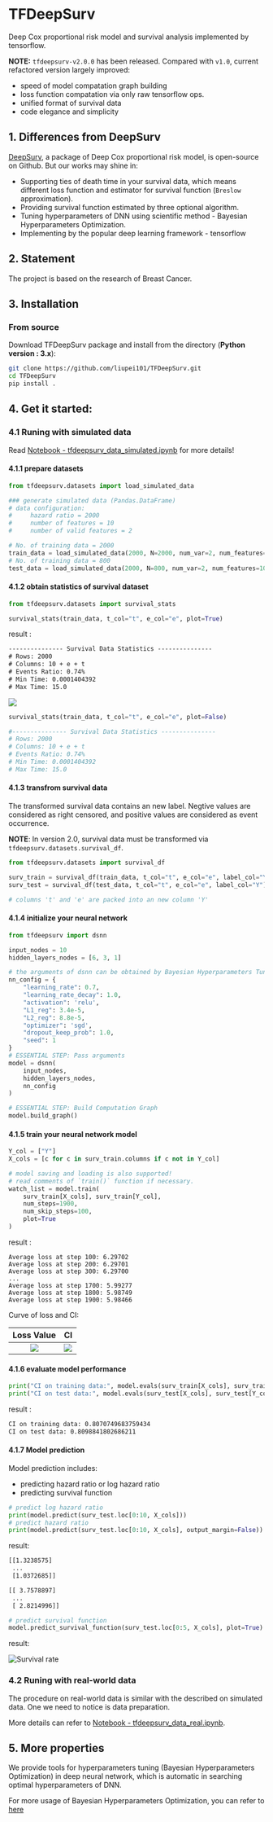 # TFDeepSurv
Deep Cox proportional risk model and survival analysis implemented by tensorflow.

**NOTE:** `tfdeepsurv-v2.0.0` has been released. Compared with `v1.0`, current refactored version  largely improved:
- speed of model compatation graph building
- loss function compatation via only raw tensorflow ops.
- unified format of survival data
- code elegance and simplicity

## 1. Differences from DeepSurv
[DeepSurv](https://github.com/jaredleekatzman/DeepSurv), a package of Deep Cox proportional risk model, is open-source on Github. But our works may shine in:

- Supporting ties of death time in your survival data, which means different loss function and estimator for survival function (`Breslow` approximation).
- Providing survival function estimated by three optional algorithm.
- Tuning hyperparameters of DNN using scientific method - Bayesian Hyperparameters Optimization.
- Implementing by the popular deep learning framework - tensorflow

## 2. Statement
The project is based on the research of Breast Cancer.

## 3. Installation
### From source

Download TFDeepSurv package and install from the directory (**Python version : 3.x**):
```bash
git clone https://github.com/liupei101/TFDeepSurv.git
cd TFDeepSurv
pip install .
```

## 4. Get it started:

### 4.1 Runing with simulated data

Read [Notebook - tfdeepsurv_data_simulated.ipynb](examples/tfdeepsurv_data_simulated.ipynb) for more details!

#### 4.1.1 prepare datasets
```python
from tfdeepsurv.datasets import load_simulated_data

### generate simulated data (Pandas.DataFrame)
# data configuration: 
#     hazard ratio = 2000
#     number of features = 10
#     number of valid features = 2

# No. of training data = 2000
train_data = load_simulated_data(2000, N=2000, num_var=2, num_features=10, seed=1)
# No. of training data = 800
test_data = load_simulated_data(2000, N=800, num_var=2, num_features=10, seed=1)
```

#### 4.1.2 obtain statistics of survival dataset
```python
from tfdeepsurv.datasets import survival_stats

survival_stats(train_data, t_col="t", e_col="e", plot=True)
```

result :
```txt
--------------- Survival Data Statistics ---------------
# Rows: 2000
# Columns: 10 + e + t
# Events Ratio: 0.74%
# Min Time: 0.0001404392
# Max Time: 15.0
```

![](tools/README-survival-status.png)

```python
survival_stats(train_data, t_col="t", e_col="e", plot=False)

#--------------- Survival Data Statistics ---------------
# Rows: 2000
# Columns: 10 + e + t
# Events Ratio: 0.74%
# Min Time: 0.0001404392
# Max Time: 15.0
```

#### 4.1.3 transfrom survival data

The transformed survival data contains an new label. Negtive values are considered as right censored, and positive values are considered as event occurrence.

**NOTE**: In version 2.0, survival data must be transformed via `tfdeepsurv.datasets.survival_df`.

```python
from tfdeepsurv.datasets import survival_df

surv_train = survival_df(train_data, t_col="t", e_col="e", label_col="Y")
surv_test = survival_df(test_data, t_col="t", e_col="e", label_col="Y")

# columns 't' and 'e' are packed into an new column 'Y'
```

#### 4.1.4 initialize your neural network
```python
from tfdeepsurv import dsnn

input_nodes = 10
hidden_layers_nodes = [6, 3, 1]

# the arguments of dsnn can be obtained by Bayesian Hyperparameters Tuning
nn_config = {
    "learning_rate": 0.7,
    "learning_rate_decay": 1.0,
    "activation": 'relu', 
    "L1_reg": 3.4e-5, 
    "L2_reg": 8.8e-5, 
    "optimizer": 'sgd',
    "dropout_keep_prob": 1.0,
    "seed": 1
}
# ESSENTIAL STEP: Pass arguments
model = dsnn(
    input_nodes, 
    hidden_layers_nodes,
    nn_config
)

# ESSENTIAL STEP: Build Computation Graph
model.build_graph()
```

#### 4.1.5 train your neural network model

```python
Y_col = ["Y"]
X_cols = [c for c in surv_train.columns if c not in Y_col]

# model saving and loading is also supported!
# read comments of `train()` function if necessary.
watch_list = model.train(
    surv_train[X_cols], surv_train[Y_col],
    num_steps=1900,
    num_skip_steps=100,
    plot=True
)
```

result :
```
Average loss at step 100: 6.29702
Average loss at step 200: 6.29701
Average loss at step 300: 6.29700
...
Average loss at step 1700: 5.99277
Average loss at step 1800: 5.98749
Average loss at step 1900: 5.98466
```
Curve of loss and CI:

Loss Value                       | CI
:-------------------------------:|:--------------------------------------:
![](tools/README-loss.png)|![](tools/README-ci.png)

#### 4.1.6 evaluate model performance
```python
print("CI on training data:", model.evals(surv_train[X_cols], surv_train[Y_col]))
print("CI on test data:", model.evals(surv_test[X_cols], surv_test[Y_col]))
```

result :
```txt
CI on training data: 0.8070749683759434
CI on test data: 0.8098841802686211
```

#### 4.1.7 Model prediction

Model prediction includes:
- predicting hazard ratio or log hazard ratio
- predicting survival function

```python
# predict log hazard ratio
print(model.predict(surv_test.loc[0:10, X_cols]))
# predict hazard ratio
print(model.predict(surv_test.loc[0:10, X_cols], output_margin=False))

```
result:
```txt
[[1.3238575]
 ...
 [1.0372685]]

[[ 3.7578897]
 ...
 [ 2.8214996]]
```

```python
# predict survival function
model.predict_survival_function(surv_test.loc[0:5, X_cols], plot=True)
```
result:

![Survival rate](tools/README-surv.png)

### 4.2 Runing with real-world data
The procedure on real-world data is similar with the described on simulated data. One we need to notice is data preparation.

More details can refer to [Notebook - tfdeepsurv_data_real.ipynb](examples/tfdeepsurv_data_real.ipynb).

## 5. More properties
We provide tools for hyperparameters tuning (Bayesian Hyperparameters Optimization) in deep neural network, which is automatic in searching optimal hyperparameters of DNN.

For more usage of Bayesian Hyperparameters Optimization, you can refer to [here](bysopt/README.md)